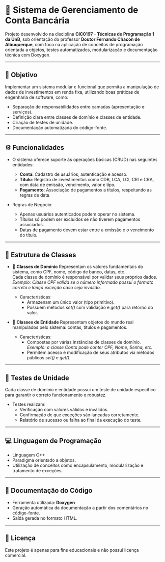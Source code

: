 # 💼 Sistema de Gerenciamento de Conta Bancária

Projeto desenvolvido na disciplina **CIC0197 - Técnicas de Programação 1 da UnB**, sob orientação do professor **Doutor Fernando Chacon de Albuquerque**, com foco na aplicação de conceitos de programação orientada a objetos, testes automatizados, modularização e documentação técnica com Doxygen.

---

## 🎯 Objetivo

Implementar um sistema modular e funcional que permita a manipulação de dados de investimentos em renda fixa, utilizando boas práticas de engenharia de software, como:
  - Separação de responsabilidades entre camadas (apresentação e serviços).
  - Definição clara entre classes de domínio e classes de entidade.
  - Criação de testes de unidade.
  - Documentação automatizada do código-fonte.

---

## ⚙️ Funcionalidades

- O sistema oferece suporte às operações básicas (CRUD) nas seguintes entidades:
  - **Conta**: Cadastro de usuários, autenticação e acesso.
  - **Título**: Registro de investimentos como CDB, LCA, LCI, CRI e CRA, com data de emissão, vencimento, valor e tipo.
  - **Pagamento**: Associação de pagamentos a títulos, respeitando as regras de data.

- Regras de Negócio:
  - Apenas usuários autenticados podem operar no sistema.
  - Títulos só podem ser excluídos se não tiverem pagamentos associados.
  - Datas de pagamento devem estar entre a emissão e o vencimento do título.

---

## 🧱 Estrutura de Classes

- 🔹 **Classes de Domínio**
Representam os valores fundamentais do sistema, como CPF, nome, código de banco, datas, etc.<br>
Cada classe de domínio é responsável por validar seus próprios dados.<br>
*Exemplo: Classe CPF valida se o número informado possui o formato correto e lança exceção caso seja inválido.*

  - Características:
    - Armazenam um único valor (tipo primitivo).
    - Possuem métodos *set()* com validação e *get()* para retorno do valor.

- 🔹 **Classes de Entidade**
Representam objetos do mundo real manipulados pelo sistema: contas, títulos e pagamentos.

  - Características:
    - Compostas por várias instâncias de classes de domínio. <br>
    *Exemplo: a classe Conta pode conter CPF, Nome, Senha, etc.*
    - Permitem acesso e modificação de seus atributos via métodos públicos *set()* e *get()*.

---

## 🧪 Testes de Unidade
Cada classe de domínio e entidade possui um teste de unidade específico para garantir o correto funcionamento e robustez.
- Testes realizam:
  - Verificação com valores válidos e inválidos.
  - Confirmação de que exceções são lançadas corretamente.
  - Relatório de sucesso ou falha ao final da execução do teste.

--- 

## 💻 Linguagem de Programação
- Linguagem C++
- Paradigma orientado a objetos.
- Utilização de conceitos como encapsulamento, modularização e tratamento de exceções.

--- 

## 📄 Documentação do Código
- Ferramenta utilizada: **Doxygen**
- Geração automática da documentação a partir dos comentários no código-fonte.
- Saída gerada no formato HTML.

---

## 📜 Licença
Este projeto é apenas para fins educacionais e não possui licença comercial.
